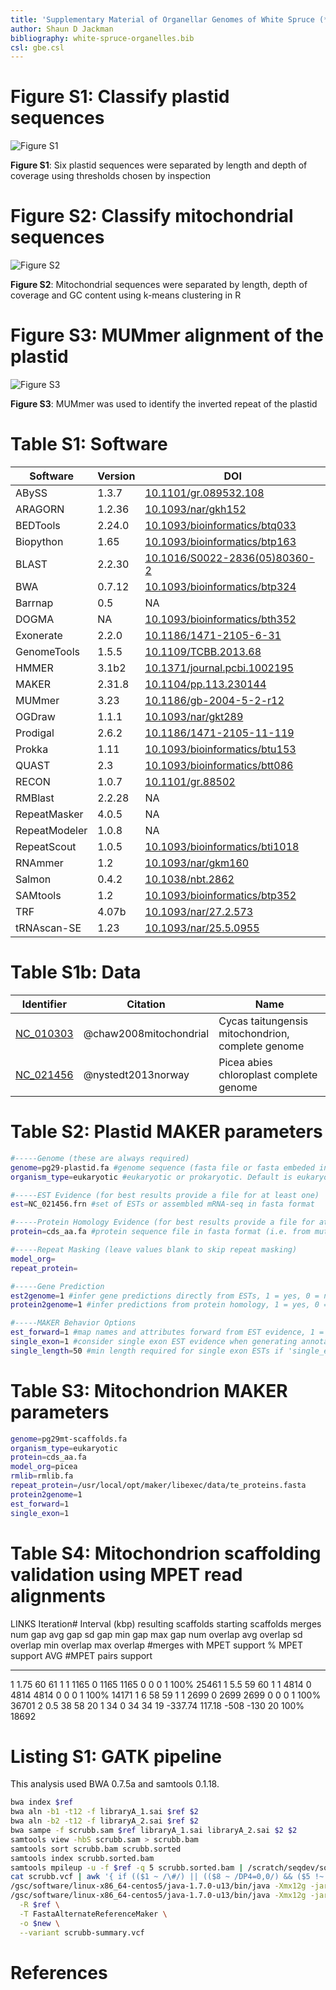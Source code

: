 ```yaml
---
title: 'Supplementary Material of Organellar Genomes of White Spruce (*Picea glauca*): Assembly and Annotation'
author: Shaun D Jackman
bibliography: white-spruce-organelles.bib
csl: gbe.csl
---
```


Figure S1: Classify plastid sequences
================================================================================

[Figure S1]: #figure-s1-classify-plastid-sequences

![Figure S1](figure/plastid-classify.png)

**Figure S1**: Six plastid sequences were separated by length and
depth of coverage using thresholds chosen by inspection

Figure S2: Classify mitochondrial sequences
================================================================================

[Figure S2]: #figure-s2-classify-mitochondrial-sequences

![Figure S2](figure/mt-classify.png)

**Figure S2**: Mitochondrial sequences were separated by length, depth
of coverage and GC content using k-means clustering in R

Figure S3: MUMmer alignment of the plastid
================================================================================

[Figure S3]: #figure-s3-mummer-alignment-of-the-plastid

![Figure S3](figure/plastid-mummer.png)

**Figure S3**: MUMmer was used to identify the inverted repeat of the plastid

Table S1: Software
================================================================================

[Table S1]: #table-s1-software

Software      | Version | DOI
--------------|---------|--------------------------
ABySS         | 1.3.7   | [10.1101/gr.089532.108][]
ARAGORN       | 1.2.36  | [10.1093/nar/gkh152][]
BEDTools      | 2.24.0  | [10.1093/bioinformatics/btq033][]
Biopython     | 1.65    | [10.1093/bioinformatics/btp163][]
BLAST         | 2.2.30  | [10.1016/S0022-2836(05)80360-2][]
BWA           | 0.7.12  | [10.1093/bioinformatics/btp324][]
Barrnap       | 0.5     | NA
DOGMA         | NA      | [10.1093/bioinformatics/bth352][]
Exonerate     | 2.2.0   | [10.1186/1471-2105-6-31][]
GenomeTools   | 1.5.5   | [10.1109/TCBB.2013.68][]
HMMER         | 3.1b2   | [10.1371/journal.pcbi.1002195][]
MAKER         | 2.31.8  | [10.1104/pp.113.230144][]
MUMmer        | 3.23    | [10.1186/gb-2004-5-2-r12][]
OGDraw        | 1.1.1   | [10.1093/nar/gkt289][]
Prodigal      | 2.6.2   | [10.1186/1471-2105-11-119][]
Prokka        | 1.11    | [10.1093/bioinformatics/btu153][]
QUAST         | 2.3     | [10.1093/bioinformatics/btt086][]
RECON         | 1.0.7   | [10.1101/gr.88502][]
RMBlast       | 2.2.28  | NA
RepeatMasker  | 4.0.5   | NA
RepeatModeler | 1.0.8   | NA
RepeatScout   | 1.0.5   | [10.1093/bioinformatics/bti1018][]
RNAmmer       | 1.2     | [10.1093/nar/gkm160][]
Salmon        | 0.4.2   | [10.1038/nbt.2862][]
SAMtools      | 1.2     | [10.1093/bioinformatics/btp352][]
TRF           | 4.07b   | [10.1093/nar/27.2.573][]
tRNAscan-SE   | 1.23    | [10.1093/nar/25.5.0955][]

[10.1016/S0022-2836(05)80360-2]: http://dx.doi.org/10.1016/S0022-2836(05)80360-2
[10.1038/nbt.2862]: http://dx.doi.org/10.1038/nbt.2862
[10.1093/bioinformatics/bth352]: http://dx.doi.org/10.1093/bioinformatics/bth352
[10.1093/bioinformatics/bti1018]: http://dx.doi.org/10.1093/bioinformatics/bti1018
[10.1093/bioinformatics/btp163]: http://dx.doi.org/10.1093/bioinformatics/btp163
[10.1093/bioinformatics/btp324]: http://dx.doi.org/10.1093/bioinformatics/btp324
[10.1093/bioinformatics/btp352]: http://dx.doi.org/10.1093/bioinformatics/btp352
[10.1093/bioinformatics/btq033]: http://dx.doi.org/10.1093/bioinformatics/btq033
[10.1093/bioinformatics/btt086]: http://dx.doi.org/10.1093/bioinformatics/btt086
[10.1093/bioinformatics/btu153]: http://dx.doi.org/10.1093/bioinformatics/btu153
[10.1093/nar/25.5.0955]: http://dx.doi.org/10.1093/nar/25.5.0955
[10.1093/nar/27.2.573]: http://dx.doi.org/10.1093/nar/27.2.573
[10.1093/nar/gkh152]: htpp://dx.doi.org/10.1093/nar/gkh152
[10.1093/nar/gkm160]: http://dx.doi.org/10.1093/nar/gkm160
[10.1093/nar/gkt289]: http://dx.doi.org/10.1093/nar/gkt289
[10.1101/gr.089532.108]: http://dx.doi.org/10.1101/gr.089532.108
[10.1101/gr.88502]: http://dx.doi.org/10.1101/gr.88502
[10.1104/pp.113.230144]: http://dx.doi.org/10.1104/pp.113.230144
[10.1109/TCBB.2013.68]: http://dx.doi.org/10.1109/TCBB.2013.68
[10.1186/1471-2105-11-119]: http://dx.doi.org/10.1186/1471-2105-11-119
[10.1186/1471-2105-6-31]: http://dx.doi.org/10.1186/1471-2105-6-31
[10.1186/gb-2004-5-2-r12]: http://dx.doi.org/10.1186/gb-2004-5-2-r12
[10.1371/journal.pcbi.1002195]: http://dx.doi.org/10.1371/journal.pcbi.1002195

Table S1b: Data
================================================================================

Identifier    | Citation               | Name
--------------|------------------------|--------------------
[NC_010303][] | @chaw2008mitochondrial | Cycas taitungensis mitochondrion, complete genome
[NC_021456][] | @nystedt2013norway     | Picea abies chloroplast complete genome

[NC_010303]: http://www.ncbi.nlm.nih.gov/nuccore/NC_010303
[NC_021456]: http://www.ncbi.nlm.nih.gov/nuccore/NC_021456

Table S2: Plastid MAKER parameters
================================================================================

[Table S2]: #table-s2-plastid-maker-parameters

```bash
#-----Genome (these are always required)
genome=pg29-plastid.fa #genome sequence (fasta file or fasta embeded in GFF3 file)
organism_type=eukaryotic #eukaryotic or prokaryotic. Default is eukaryotic

#-----EST Evidence (for best results provide a file for at least one)
est=NC_021456.frn #set of ESTs or assembled mRNA-seq in fasta format

#-----Protein Homology Evidence (for best results provide a file for at least one)
protein=cds_aa.fa #protein sequence file in fasta format (i.e. from mutiple oransisms)

#-----Repeat Masking (leave values blank to skip repeat masking)
model_org=
repeat_protein=

#-----Gene Prediction
est2genome=1 #infer gene predictions directly from ESTs, 1 = yes, 0 = no
protein2genome=1 #infer predictions from protein homology, 1 = yes, 0 = no

#-----MAKER Behavior Options
est_forward=1 #map names and attributes forward from EST evidence, 1 = yes, 0 = no
single_exon=1 #consider single exon EST evidence when generating annotations, 1 = yes, 0 = no
single_length=50 #min length required for single exon ESTs if 'single_exon is enabled'
```

Table S3: Mitochondrion MAKER parameters
================================================================================

[Table S3]: #table-s3-mitochondrion-maker-parameters

```bash
genome=pg29mt-scaffolds.fa
organism_type=eukaryotic
protein=cds_aa.fa
model_org=picea
rmlib=rmlib.fa
repeat_protein=/usr/local/opt/maker/libexec/data/te_proteins.fasta
protein2genome=1
est_forward=1
single_exon=1
```

Table S4: Mitochondrion scaffolding validation using MPET read alignments
================================================================================

LINKS Iteration#        Interval (kbp)       resulting scaffolds       starting scaffolds       merges       num gap       avg gap       sd gap       min gap       max gap       num overlap       avg overlap       sd overlap       min overlap       max overlap        #merges with MPET support       % MPET support       AVG #MPET pairs support
----------------------- -------------------- ------------------------- ------------------------ ------------ ------------- ------------- ------------ ------------- ------------- ----------------- ----------------- ---------------- ----------------- ----------------- -------------------------------- -------------------- ------------------------------
1                       1.75                 60                        61                       1            1             1165          0            1165          1165          0                 0                 0                                                    1                                100%                 25461
1                       5.5                  59                        60                       1            1             4814          0            4814          4814          0                 0                 0                                                    1                                100%                 14171
1                       6                    58                        59                       1            1             2699          0            2699          2699          0                 0                 0                                                    1                                100%                 36701
2                       0.5                  38                        58                       20           1             34            0            34            34            19                -337.74           117.18           -508              -130              20                               100%                 18692

Listing S1: GATK pipeline
================================================================================

This analysis used BWA 0.7.5a and samtools 0.1.18.

```sh
bwa index $ref
bwa aln -b1 -t12 -f libraryA_1.sai $ref $2
bwa aln -b2 -t12 -f libraryA_2.sai $ref $2
bwa sampe -f scrubb.sam $ref libraryA_1.sai libraryA_2.sai $2 $2
samtools view -hbS scrubb.sam > scrubb.bam
samtools sort scrubb.bam scrubb.sorted
samtools index scrubb.sorted.bam
samtools mpileup -u -f $ref -q 5 scrubb.sorted.bam | /scratch/seqdev/software/samtools/samtools-0.1.18/bcftools/bcftools view -cg - > scrubb.vcf
cat scrubb.vcf | awk '{ if (($1 ~ /\#/) || (($8 ~ /DP4=0,0/) && ($5 !~ /\./))) print $0 }' > scrubb-summary.vcf
/gsc/software/linux-x86_64-centos5/java-1.7.0-u13/bin/java -Xmx12g -jar /gsc/software/linux-x86_64-centos5/picard-tools-1.92/CreateSequenceDictionary.jar R=$ref O=$dict
/gsc/software/linux-x86_64-centos5/java-1.7.0-u13/bin/java -Xmx12g -jar /scratch/seqdev/software/GenomeAnalysisTK.jar \
  -R $ref \
  -T FastaAlternateReferenceMaker \
  -o $new \
  --variant scrubb-summary.vcf
```

References
================================================================================

